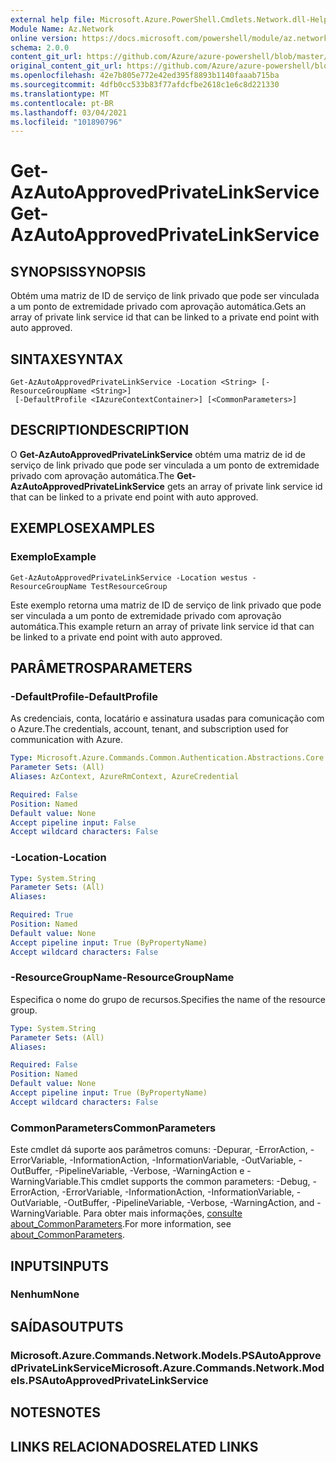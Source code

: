 ```yaml
---
external help file: Microsoft.Azure.PowerShell.Cmdlets.Network.dll-Help.xml
Module Name: Az.Network
online version: https://docs.microsoft.com/powershell/module/az.network/get-azautoapprovedprivatelinkservice
schema: 2.0.0
content_git_url: https://github.com/Azure/azure-powershell/blob/master/src/Network/Network/help/Get-AzAutoApprovedPrivateLinkService.md
original_content_git_url: https://github.com/Azure/azure-powershell/blob/master/src/Network/Network/help/Get-AzAutoApprovedPrivateLinkService.md
ms.openlocfilehash: 42e7b805e772e42ed395f8893b1140faaab715ba
ms.sourcegitcommit: 4dfb0cc533b83f77afdcfbe2618c1e6c8d221330
ms.translationtype: MT
ms.contentlocale: pt-BR
ms.lasthandoff: 03/04/2021
ms.locfileid: "101890796"
---
```

# <span data-ttu-id="bbedd-101">Get-AzAutoApprovedPrivateLinkService</span><span class="sxs-lookup"><span data-stu-id="bbedd-101">Get-AzAutoApprovedPrivateLinkService</span></span>

## <span data-ttu-id="bbedd-102">SYNOPSIS</span><span class="sxs-lookup"><span data-stu-id="bbedd-102">SYNOPSIS</span></span>
<span data-ttu-id="bbedd-103">Obtém uma matriz de ID de serviço de link privado que pode ser vinculada a um ponto de extremidade privado com aprovação automática.</span><span class="sxs-lookup"><span data-stu-id="bbedd-103">Gets an array of private link service id that can be linked to a private end point with auto approved.</span></span>

## <span data-ttu-id="bbedd-104">SINTAXE</span><span class="sxs-lookup"><span data-stu-id="bbedd-104">SYNTAX</span></span>

```
Get-AzAutoApprovedPrivateLinkService -Location <String> [-ResourceGroupName <String>]
 [-DefaultProfile <IAzureContextContainer>] [<CommonParameters>]
```

## <span data-ttu-id="bbedd-105">DESCRIPTION</span><span class="sxs-lookup"><span data-stu-id="bbedd-105">DESCRIPTION</span></span>
<span data-ttu-id="bbedd-106">O **Get-AzAutoApprovedPrivateLinkService** obtém uma matriz de id de serviço de link privado que pode ser vinculada a um ponto de extremidade privado com aprovação automática.</span><span class="sxs-lookup"><span data-stu-id="bbedd-106">The **Get-AzAutoApprovedPrivateLinkService** gets an array of private link service id that can be linked to a private end point with auto approved.</span></span>

## <span data-ttu-id="bbedd-107">EXEMPLOS</span><span class="sxs-lookup"><span data-stu-id="bbedd-107">EXAMPLES</span></span>

### <span data-ttu-id="bbedd-108">Exemplo</span><span class="sxs-lookup"><span data-stu-id="bbedd-108">Example</span></span>
```
Get-AzAutoApprovedPrivateLinkService -Location westus -ResourceGroupName TestResourceGroup
```

<span data-ttu-id="bbedd-109">Este exemplo retorna uma matriz de ID de serviço de link privado que pode ser vinculada a um ponto de extremidade privado com aprovação automática.</span><span class="sxs-lookup"><span data-stu-id="bbedd-109">This example return an array of private link service id that can be linked to a private end point with auto approved.</span></span>

## <span data-ttu-id="bbedd-110">PARÂMETROS</span><span class="sxs-lookup"><span data-stu-id="bbedd-110">PARAMETERS</span></span>

### <span data-ttu-id="bbedd-111">-DefaultProfile</span><span class="sxs-lookup"><span data-stu-id="bbedd-111">-DefaultProfile</span></span>
<span data-ttu-id="bbedd-112">As credenciais, conta, locatário e assinatura usadas para comunicação com o Azure.</span><span class="sxs-lookup"><span data-stu-id="bbedd-112">The credentials, account, tenant, and subscription used for communication with Azure.</span></span>

```yaml
Type: Microsoft.Azure.Commands.Common.Authentication.Abstractions.Core.IAzureContextContainer
Parameter Sets: (All)
Aliases: AzContext, AzureRmContext, AzureCredential

Required: False
Position: Named
Default value: None
Accept pipeline input: False
Accept wildcard characters: False
```

### <span data-ttu-id="bbedd-113">-Location</span><span class="sxs-lookup"><span data-stu-id="bbedd-113">-Location</span></span>
```yaml
Type: System.String
Parameter Sets: (All)
Aliases:

Required: True
Position: Named
Default value: None
Accept pipeline input: True (ByPropertyName)
Accept wildcard characters: False
```

### <span data-ttu-id="bbedd-114">-ResourceGroupName</span><span class="sxs-lookup"><span data-stu-id="bbedd-114">-ResourceGroupName</span></span>
<span data-ttu-id="bbedd-115">Especifica o nome do grupo de recursos.</span><span class="sxs-lookup"><span data-stu-id="bbedd-115">Specifies the name of the resource group.</span></span>

```yaml
Type: System.String
Parameter Sets: (All)
Aliases:

Required: False
Position: Named
Default value: None
Accept pipeline input: True (ByPropertyName)
Accept wildcard characters: False
```

### <span data-ttu-id="bbedd-116">CommonParameters</span><span class="sxs-lookup"><span data-stu-id="bbedd-116">CommonParameters</span></span>
<span data-ttu-id="bbedd-117">Este cmdlet dá suporte aos parâmetros comuns: -Depurar, -ErrorAction, -ErrorVariable, -InformationAction, -InformationVariable, -OutVariable, -OutBuffer, -PipelineVariable, -Verbose, -WarningAction e -WarningVariable.</span><span class="sxs-lookup"><span data-stu-id="bbedd-117">This cmdlet supports the common parameters: -Debug, -ErrorAction, -ErrorVariable, -InformationAction, -InformationVariable, -OutVariable, -OutBuffer, -PipelineVariable, -Verbose, -WarningAction, and -WarningVariable.</span></span> <span data-ttu-id="bbedd-118">Para obter mais informações, [consulte about_CommonParameters](http://go.microsoft.com/fwlink/?LinkID=113216).</span><span class="sxs-lookup"><span data-stu-id="bbedd-118">For more information, see [about_CommonParameters](http://go.microsoft.com/fwlink/?LinkID=113216).</span></span>

## <span data-ttu-id="bbedd-119">INPUTS</span><span class="sxs-lookup"><span data-stu-id="bbedd-119">INPUTS</span></span>

### <span data-ttu-id="bbedd-120">Nenhum</span><span class="sxs-lookup"><span data-stu-id="bbedd-120">None</span></span>

## <span data-ttu-id="bbedd-121">SAÍDAS</span><span class="sxs-lookup"><span data-stu-id="bbedd-121">OUTPUTS</span></span>

### <span data-ttu-id="bbedd-122">Microsoft.Azure.Commands.Network.Models.PSAutoApprovedPrivateLinkService</span><span class="sxs-lookup"><span data-stu-id="bbedd-122">Microsoft.Azure.Commands.Network.Models.PSAutoApprovedPrivateLinkService</span></span>

## <span data-ttu-id="bbedd-123">NOTES</span><span class="sxs-lookup"><span data-stu-id="bbedd-123">NOTES</span></span>

## <span data-ttu-id="bbedd-124">LINKS RELACIONADOS</span><span class="sxs-lookup"><span data-stu-id="bbedd-124">RELATED LINKS</span></span>
